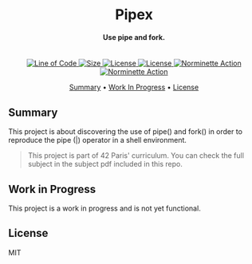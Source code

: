 <h1 align="center">
  Pipex
</h1>
<h4 align="center">Use pipe and fork.
<br>
<br>
</h4>

<p align="center">
  <a href="https://github.com/ThomasRobertson/42-pipex">
    <img src="https://tokei.rs/b1/github/ThomasRobertson/42-pipex"
         alt="Line of Code">
  </a>
  <a href="https://github.com/ThomasRobertson/42-pipex">
    <img src="https://img.shields.io/github/languages/code-size/ThomasRobertson/42-pipex"
         alt="Size">
  </a>
  <a href="https://github.com/ThomasRobertson/42-pipex">
    <img src="https://img.shields.io/github/languages/top/ThomasRobertson/42-pipex"
         alt="License">
  </a>
  <a href="https://github.com/ThomasRobertson/42-pipex">
    <img src="https://img.shields.io/github/license/ThomasRobertson/42-pipex"
         alt="License">
  </a>
  <a href="https://github.com/ThomasRobertson/42-pipex/actions/workflows/norminette-action.yml">
    <img src="https://github.com/ThomasRobertson/42-pipex/workflows/Build/badge.svg"
         alt="Norminette Action">
  </a> 
  <a href="https://github.com/ThomasRobertson/42-pipex/actions/workflows/norminette-action.yml">
    <img src="https://github.com/ThomasRobertson/42-pipex/workflows/Norm Check/badge.svg"
         alt="Norminette Action">
  </a> 
</p>

<p align="center">
  <a href="#summary">Summary</a> •
  <a href="#work-in-progress">Work In Progress</a> •
  <a href="#license">License</a>
</p>

## Summary

This project is about discovering the use of pipe() and fork() in order to reproduce the pipe (|) operator in a shell environment.

> This project is part of 42 Paris' curriculum. You can check the full subject in the subject pdf included in this repo.

## Work in Progress

This project is a work in progress and is not yet functional.

## License

MIT
